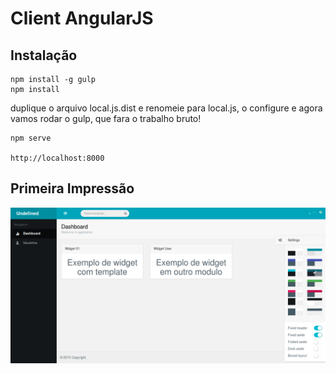 # Client AngularJS

## Instalação

	npm install -g gulp
	npm install
	
duplique o arquivo local.js.dist e renomeie para local.js, o configure e agora vamos rodar o gulp, que fara o trabalho bruto!

	npm serve
	
	http://localhost:8000
	
## Primeira Impressão
![Dashboard](/ng1/assets/images/dashboard.png)

